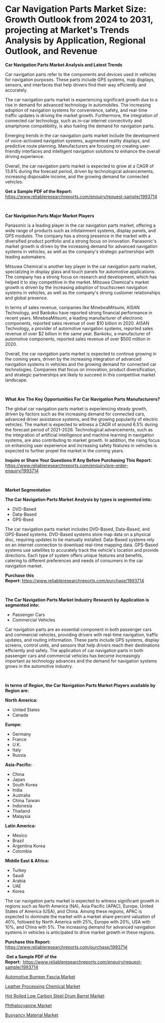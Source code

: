 <p><h1>Car Navigation Parts Market Size: Growth Outlook from 2024 to 2031, projecting at Market's Trends Analysis by Application, Regional Outlook, and Revenue</h1></p><p><strong>Car Navigation Parts Market Analysis and Latest Trends</strong></p>
<p><p>Car navigation parts refer to the components and devices used in vehicles for navigation purposes. These parts include GPS systems, map displays, sensors, and interfaces that help drivers find their way efficiently and accurately.</p><p>The car navigation parts market is experiencing significant growth due to a rise in demand for advanced technology in automobiles. The increasing adoption of navigation systems for convenience, safety, and real-time traffic updates is driving the market growth. Furthermore, the integration of connected car technology, such as in-car internet connectivity and smartphone compatibility, is also fueling the demand for navigation parts.</p><p>Emerging trends in the car navigation parts market include the development of voice-activated navigation systems, augmented reality displays, and predictive route planning. Manufacturers are focusing on creating user-friendly interfaces and intelligent navigation solutions to enhance the overall driving experience.</p><p>Overall, the car navigation parts market is expected to grow at a CAGR of 13.8% during the forecast period, driven by technological advancements, increasing disposable income, and the growing demand for connected vehicles.</p></p>
<p><strong>Get a Sample PDF of the Report:&nbsp;</strong> <a href="https://www.reliableresearchreports.com/enquiry/request-sample/1993714">https://www.reliableresearchreports.com/enquiry/request-sample/1993714</a></p>
<p>&nbsp;</p>
<p><strong>Car Navigation Parts Major Market Players</strong></p>
<p><p>Panasonic is a leading player in the car navigation parts market, offering a wide range of products such as infotainment systems, display panels, and GPS modules. The company has a strong presence in the market with a diversified product portfolio and a strong focus on innovation. Panasonic's market growth is driven by the increasing demand for advanced navigation systems in vehicles, as well as the company's strategic partnerships with leading automakers.</p><p>Mitsuwa Chemical is another key player in the car navigation parts market, specializing in display glass and touch panels for automotive applications. The company has a strong focus on research and development, which has helped it to stay competitive in the market. Mitsuwa Chemical's market growth is driven by the increasing adoption of touchscreen navigation systems in vehicles, as well as the company's strong customer relationships and global presence.</p><p>In terms of sales revenue, companies like MinebeaMitsumi, AISAN Technology, and Bankoku have reported strong financial performance in recent years. MinebeaMitsumi, a leading manufacturer of electronic components, reported sales revenue of over $10 billion in 2020. AISAN Technology, a provider of automotive navigation systems, reported sales revenue of over $2 billion in the same year. Bankoku, a manufacturer of automotive components, reported sales revenue of over $500 million in 2020.</p><p>Overall, the car navigation parts market is expected to continue growing in the coming years, driven by the increasing integration of advanced navigation systems in vehicles and the growing demand for connected car technologies. Companies that focus on innovation, product diversification, and strategic partnerships are likely to succeed in this competitive market landscape.</p></p>
<p>&nbsp;</p>
<p><strong>What Are The Key Opportunities For Car Navigation Parts Manufacturers?</strong></p>
<p><p>The global car navigation parts market is experiencing steady growth, driven by factors such as the increasing demand for connected cars, advanced driver assistance systems, and the growing popularity of electric vehicles. The market is expected to witness a CAGR of around 6.5% during the forecast period of 2021-2026. Technological advancements, such as the integration of artificial intelligence and machine learning in navigation systems, are also contributing to market growth. In addition, the rising focus on enhancing user experience and increasing safety features in vehicles is expected to further propel the market in the coming years.</p></p>
<p><strong>Inquire or Share Your Questions If Any Before Purchasing This Report:</strong> <a href="https://www.reliableresearchreports.com/enquiry/pre-order-enquiry/1993714">https://www.reliableresearchreports.com/enquiry/pre-order-enquiry/1993714</a></p>
<p>&nbsp;</p>
<p><strong>Market Segmentation</strong></p>
<p><strong>The Car Navigation Parts Market Analysis by types is segmented into:</strong></p>
<p><ul><li>DVD-Based</li><li>Data-Based</li><li>GPS-Bsed</li></ul></p>
<p><p>The car navigation parts market includes DVD-Based, Data-Based, and GPS-Based systems. DVD-Based systems store map data on a physical disc, requiring updates to be manually installed. Data-Based systems rely on an internet connection to download real-time mapping data. GPS-Based systems use satellites to accurately track the vehicle's location and provide directions. Each type of system offers unique features and benefits, catering to different preferences and needs of consumers in the car navigation market.</p></p>
<p><strong>Purchase this Report:&nbsp;</strong><a href="https://www.reliableresearchreports.com/purchase/1993714">https://www.reliableresearchreports.com/purchase/1993714</a></p>
<p>&nbsp;</p>
<p><strong>The Car Navigation Parts Market Industry Research by Application is segmented into:</strong></p>
<p><ul><li>Passenger Cars</li><li>Commercial Vehicles</li></ul></p>
<p><p>Car navigation parts are an essential component in both passenger cars and commercial vehicles, providing drivers with real-time navigation, traffic updates, and routing information. These parts include GPS systems, display screens, control units, and sensors that help drivers reach their destinations efficiently and safely. The application of car navigation parts in both passenger cars and commercial vehicles has become increasingly important as technology advances and the demand for navigation systems grows in the automotive industry.</p></p>
<p>&nbsp;</p>
<p><strong>In terms of Region, the Car Navigation Parts Market Players available by Region are:</strong></p>
<p>
    <p> <strong> North America: </strong>
        <ul>
            <li>United States</li>
            <li>Canada</li>
        </ul>
        </p> 
    <p> <strong> Europe: </strong>
        <ul>
            <li>Germany</li>
            <li>France</li>
            <li>U.K.</li>
            <li>Italy</li>
            <li>Russia</li>
        </ul>
        </p> 
    <p> <strong> Asia-Pacific: </strong>
        <ul>
            <li>China</li>
            <li>Japan</li>
            <li>South Korea</li>
            <li>India</li>
            <li>Australia</li>
            <li>China Taiwan</li>
            <li>Indonesia</li>
            <li>Thailand</li>
            <li>Malaysia</li>
        </ul>
        </p> 
    <p> <strong> Latin America: </strong>
        <ul>
            <li>Mexico</li>
            <li>Brazil</li>
            <li>Argentina Korea</li>
            <li>Colombia</li>
        </ul>
        </p> 
    <p> <strong> Middle East & Africa: </strong>
        <ul>
            <li>Turkey</li>
            <li>Saudi</li>
            <li>Arabia</li>
            <li>UAE</li>
            <li>Korea</li>
        </ul>
    </p>
    </p>
<p><p>The car navigation parts market is expected to witness significant growth in regions such as North America (NA), Asia Pacific (APAC), Europe, United States of America (USA), and China. Among these regions, APAC is expected to dominate the market with a market share percent valuation of 40%, followed by North America with 25%, Europe with 20%, USA with 10%, and China with 5%. The increasing demand for advanced navigation systems in vehicles is anticipated to drive market growth in these regions.</p></p>
<p><strong>Purchase this Report: </strong><a href="https://www.reliableresearchreports.com/purchase/1993714">https://www.reliableresearchreports.com/purchase/1993714</a></p>
<p>&nbsp;<strong>Get a Sample PDF of the Report:&nbsp;&nbsp;</strong><a href="https://www.reliableresearchreports.com/enquiry/request-sample/1993714">https://www.reliableresearchreports.com/enquiry/request-sample/1993714</a></p>
<p><strong></strong></p>
<p><p><a href="https://github.com/ruddyyedelwadw/Market-Research-Report-List-1/blob/main/automotive-bumper-fascia-market.md">Automotive Bumper Fascia Market</a></p><p><a href="https://glittery-fuchsia-86a.notion.site/Leather-Processing-Chemical-Market-Analysis-Examines-its-Scope-on-Growth-Opportunities-and-Forecast-07863217dfa14d1dbfb4d1221033c9ec">Leather Processing Chemical Market</a></p><p><a href="https://acidic-farm-354.notion.site/Hot-Rolled-Low-Carbon-Steel-Drum-Barrel-Market-Research-Report-Reveals-The-Latest-Trends-And-Opportu-e32095c94f044c5ab85baa43ff649b28">Hot Rolled Low Carbon Steel Drum Barrel Market</a></p><p><a href="https://view.publitas.com/reportprime-1/phthalocyanine-market-analysis-examines-its-scope-on-growth-opportunities-and-forecasted-trends-spanning-from-2024-to-2031/">Phthalocyanine Market</a></p><p><a href="https://view.publitas.com/reportprime-1/buoyancy-material-market-size-share-trends-analysis-report-by-material-by-type-by-end-user-by-region-and-segment-forecasts-2024-2031/">Buoyancy Material Market</a></p></p>